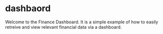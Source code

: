 # dashbaord
Welcome to the Finance Dashboard. It is a simple example of how to easily retreive and view relevant financial data via a dashboard.

